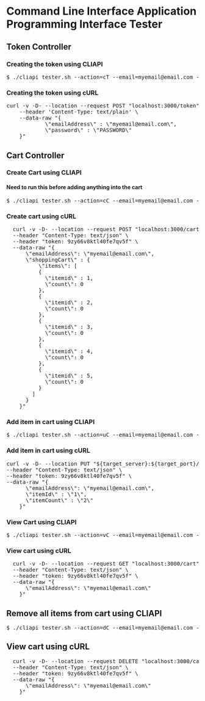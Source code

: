 # Command Line Interface Application Programming Interface Tester

<!-- Token Features -->
<h2>Token Controller</h2>
<h3>Creating the token using CLIAPI</h3>
<pre>
$ ./cliapi_tester.sh --action=cT --email=myemail@email.com --data=PASSWORD
</pre>
<h3>Creating the token using cURL</h3>
<pre>
curl -v -D- --location --request POST "localhost:3000/token" \
    --header 'Content-Type: text/plain' \
    --data-raw "{
            \"emailAddress\" : \"myemail@email.com\",
            \"password\" : \"PASSWORD\"
    }"
</pre>

<!-- Cart Features -->
<h2>Cart Controller</h2>
<h3>Create Cart using CLIAPI</h3>
<h4>Need to run this before adding anything into the cart</h4>
<pre>
$ ./cliapi_tester.sh --action=cC --email=myemail@email.com --token=9zy66v8ktl40fe7qv5f
</pre>
<h3>Create cart using cURL</h3>
<pre>
  curl -v -D- --location --request POST "localhost:3000/cart" \
  --header "Content-Type: text/json" \
  --header "token: 9zy66v8ktl40fe7qv5f" \
  --data-raw "{
      \"emailAddress\": \"myemail@email.com\",
      \"shoppingCart\" : {
          \"items\": [
          {
            \"itemid\" : 1,
            \"count\": 0
          },
          {
            \"itemid\" : 2,
            \"count\": 0
          },
          {
            \"itemid\" : 3,
            \"count\": 0
          },
          {
            \"itemid\" : 4,
            \"count\": 0
          },
          {
            \"itemid\" : 5,
            \"count\": 0
          }
        ]
      }
    }"
</pre>


<h3>Add item in cart using CLIAPI</h3>
<pre>
$ ./cliapi_tester.sh --action=uC --email=myemail@email.com --token=9zy66v8ktl40fe7qv5f
</pre>
<h3>Add item in cart using cURL</h3>
<pre>
curl -v -D- --location PUT "${target_server}:${target_port}/cart" \
--header "Content-Type: text/json" \
--header "token: 9zy66v8ktl40fe7qv5f" \
--data-raw "{
      \"emailAddress\": \"myemail@email.com\",
      \"itemId\" : \"1\",
      \"itemCount\" : \"2\"
    }"
</pre>

<h3>View Cart using CLIAPI</h3>
<pre>
$ ./cliapi_tester.sh --action=vC --email=myemail@email.com --token=9zy66v8ktl40fe7qv5f
</pre>

<h3>View cart using cURL</h3>
<pre>
  curl -v -D- --location --request GET "localhost:3000/cart" \
  --header "Content-Type: text/json" \
  --header "token: 9zy66v8ktl40fe7qv5f" \
  --data-raw "{
      \"emailAddress\": \"myemail@email.com\"
    }"
</pre>

<h2>Remove all items from cart using CLIAPI</h2>
<pre>
$ ./cliapi_tester.sh --action=dC --email=myemail@email.com --token=9zy66v8ktl40fe7qv5f
</pre>

<h2>View cart using cURL</h2>
<pre>
  curl -v -D- --location --request DELETE "localhost:3000/cart" \
  --header "Content-Type: text/json" \
  --header "token: 9zy66v8ktl40fe7qv5f" \
  --data-raw "{
      \"emailAddress\": \"myemail@email.com\"
    }"
</pre>
